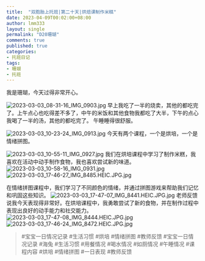 ```yaml
---
title:  "双胞胎上托班|第二十天|烘焙课制作米糕"
date: 2023-04-09T00:02:00+08:00
author: lmm333
layout: single
permalink: "D20珊瑚"
comments: true
published: true
categories:
- 托班日记
tags:
- 珊瑚
- 托班
---
```

我是珊瑚，今天过得非常开心。

![2023-03-03_08-31-16_IMG_0903.jpg](images/D20珊瑚/2023-03-03_08-31-16_IMG_0903.jpg)
早上我吃了一半的烧卖，其他的都吃完了。上午点心也吃得差不多了，中午的米饭和其他食物我都吃了大半，下午的点心我喝了一半的汤，其他的都吃完了。 午睡睡得很舒服。

![2023-03-03_10-23-24_IMG_0913.jpg](images/D20珊瑚/2023-03-03_10-23-24_IMG_0913.jpg)
今天有两个课程，一个是烘培，一个是情绪拼图。

![2023-03-03_10-55-11_IMG_0927.jpg](images/D20珊瑚/2023-03-03_10-55-11_IMG_0927.jpg)
我们在烘培课程中学习了制作米糕，我喜欢在活动中动手制作食物，我也喜欢尝试新的味道。
![2023-03-03_10-58-16_IMG_0931.jpg](images/D20珊瑚/2023-03-03_10-58-16_IMG_0931.jpg)
![2023-03-03_17-46-27_IMG_8485.HEIC.JPG.jpg](images/D20珊瑚/2023-03-03_17-46-27_IMG_8485.HEIC.JPG.jpg)

在情绪拼图课程中，我们学习了不同颜色的情绪，并通过拼图游戏来帮助我们记忆和巩固这些知识。
![2023-03-03_17-47-07_IMG_8441.HEIC.JPG.jpg](images/D20珊瑚/2023-03-03_17-47-07_IMG_8441.HEIC.JPG.jpg)
老师反馈说我今天表现得非常好。在烘培课程中，我勇敢尝试了新的食物，并在制作过程中表现出良好的动手能力和社交能力。
![2023-03-03_17-47-08_IMG_8444.HEIC.JPG.jpg](images/D20珊瑚/2023-03-03_17-47-08_IMG_8444.HEIC.JPG.jpg)
![2023-03-03_17-46-24_IMG_8472.HEIC.JPG.jpg](images/D20珊瑚/2023-03-03_17-46-24_IMG_8472.HEIC.JPG.jpg)

>  #宝宝一日情况记录 #生活习惯 #烘培 #情绪拼图 #教师反馈 #宝宝一日情况记录 #海兔 #生活习惯 #用餐情况 #喝水情况 #如厕情况 #午睡情况 #课程内容 #烘培 #情绪拼图 #一日表现 #教师反馈
